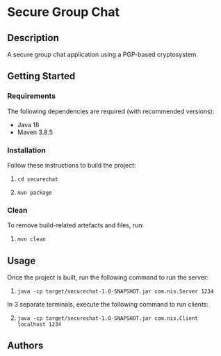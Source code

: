 # Secure Group Chat

## Description

A secure group chat application using a PGP-based cryptosystem.

## Getting Started

### Requirements

The following dependencies are required (with recommended versions):

- Java 18 
- Maven 3.8.5

### Installation

Follow these instructions to build the project:

1. ```cd securechat```

1. ```mvn package```

### Clean

To remove build-related artefacts and files, run:
1. ```mvn clean```

## Usage

Once the project is built, run the following command to run the server:

1. ```java -cp target/securechat-1.0-SNAPSHOT.jar com.nis.Server 1234```

In 3 separate terminals, execute the following command to run clients:

2. ```java -cp target/securechat-1.0-SNAPSHOT.jar com.nis.Client localhost 1234```

## Authors


